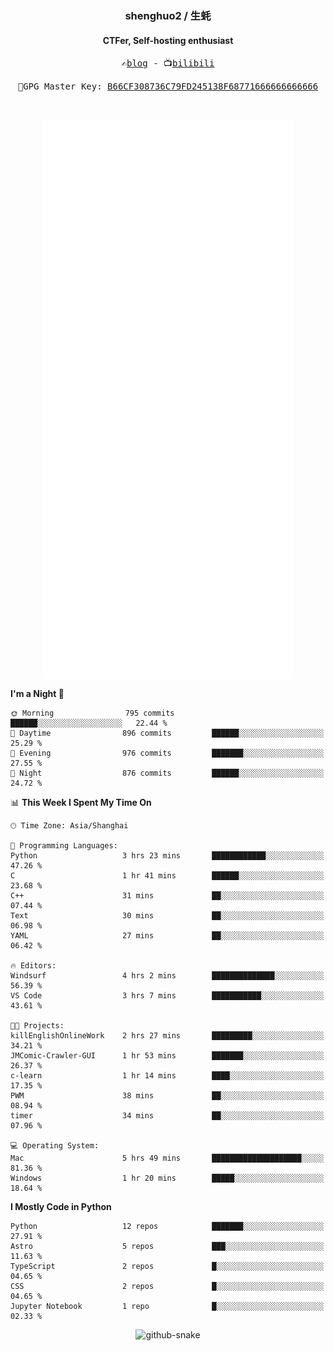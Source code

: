 <h3 align="center"> shenghuo2 / 生蚝 </h3>
<h4 align="center" >CTFer, Self-hosting enthusiast</h3>


<p align="center">
  <samp>
    ✍️<a href="https://blog.shenghuo2.top/">blog</a> -
    📺<a href="https://space.bilibili.com/85894935">bilibili</a>
  </samp>
</p>
<p align="center">
  <samp>
     🔐GPG Master Key: <a align="center" href="https://github.com/shenghuo2.gpg">B66CF308736C79FD245138F68771666666666666</a>
  </samp>
</p>
<br>
<p align="center">
  <a href="https://github.com/shenghuo2">
    <img width="400" align="top" src="https://github.com/shenghuo2/shenghuo2/blob/main/metrics.left.svg" />
  </a>
  <a href="https://github.com/shenghuo2">
    <img width="400" align="top" src="https://github.com/shenghuo2/shenghuo2/blob/main/metrics.right.svg" />
  </a>
</p>


<!--START_SECTION:waka-->
**I'm a Night 🦉** 

```text
🌞 Morning                795 commits         ██████░░░░░░░░░░░░░░░░░░░   22.44 % 
🌆 Daytime                896 commits         ██████░░░░░░░░░░░░░░░░░░░   25.29 % 
🌃 Evening                976 commits         ███████░░░░░░░░░░░░░░░░░░   27.55 % 
🌙 Night                  876 commits         ██████░░░░░░░░░░░░░░░░░░░   24.72 % 
```


📊 **This Week I Spent My Time On** 

```text
🕑︎ Time Zone: Asia/Shanghai

💬 Programming Languages: 
Python                   3 hrs 23 mins       ████████████░░░░░░░░░░░░░   47.26 % 
C                        1 hr 41 mins        ██████░░░░░░░░░░░░░░░░░░░   23.68 % 
C++                      31 mins             ██░░░░░░░░░░░░░░░░░░░░░░░   07.44 % 
Text                     30 mins             ██░░░░░░░░░░░░░░░░░░░░░░░   06.98 % 
YAML                     27 mins             ██░░░░░░░░░░░░░░░░░░░░░░░   06.42 % 

🔥 Editors: 
Windsurf                 4 hrs 2 mins        ██████████████░░░░░░░░░░░   56.39 % 
VS Code                  3 hrs 7 mins        ███████████░░░░░░░░░░░░░░   43.61 % 

🐱‍💻 Projects: 
killEnglishOnlineWork    2 hrs 27 mins       █████████░░░░░░░░░░░░░░░░   34.21 % 
JMComic-Crawler-GUI      1 hr 53 mins        ███████░░░░░░░░░░░░░░░░░░   26.37 % 
c-learn                  1 hr 14 mins        ████░░░░░░░░░░░░░░░░░░░░░   17.35 % 
PWM                      38 mins             ██░░░░░░░░░░░░░░░░░░░░░░░   08.94 % 
timer                    34 mins             ██░░░░░░░░░░░░░░░░░░░░░░░   07.96 % 

💻 Operating System: 
Mac                      5 hrs 49 mins       ████████████████████░░░░░   81.36 % 
Windows                  1 hr 20 mins        █████░░░░░░░░░░░░░░░░░░░░   18.64 % 
```

**I Mostly Code in Python** 

```text
Python                   12 repos            ███████░░░░░░░░░░░░░░░░░░   27.91 % 
Astro                    5 repos             ███░░░░░░░░░░░░░░░░░░░░░░   11.63 % 
TypeScript               2 repos             █░░░░░░░░░░░░░░░░░░░░░░░░   04.65 % 
CSS                      2 repos             █░░░░░░░░░░░░░░░░░░░░░░░░   04.65 % 
Jupyter Notebook         1 repo              █░░░░░░░░░░░░░░░░░░░░░░░░   02.33 % 
```




<!--END_SECTION:waka-->


<div align="center">
  <picture>
    <source media="(prefers-color-scheme: dark)" srcset="https://gist.githubusercontent.com/shenghuo2/bfce20b14ab0484cef03bae6e60e0b3a/raw/github-snake-dark.svg" />
    <source media="(prefers-color-scheme: light)" srcset="https://gist.githubusercontent.com/shenghuo2/bfce20b14ab0484cef03bae6e60e0b3a/raw/github-snake.svg" />
    <img alt="github-snake" src="https://gist.githubusercontent.com/shenghuo2/bfce20b14ab0484cef03bae6e60e0b3a/raw/github-snake.svg" />
  </picture>
</div>

<!--
**shenghuo2/shenghuo2** is a ✨ _special_ ✨ repository because its `README.md` (this file) appears on your GitHub profile.

Here are some ideas to get you started:

- 🔭 I’m currently working on ...
- 🌱 I’m currently learning ...
- 👯 I’m looking to collaborate on ...
- 🤔 I’m looking for help with ...
- 💬 Ask me about ...
- 📫 How to reach me: ...
- 😄 Pronouns: ...
- ⚡ Fun fact: ...
-->
